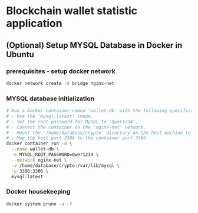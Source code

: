 # Blockchain wallet statistic application

## (Optional) Setup MYSQL Database in Docker in Ubuntu
### prerequisites - setup docker network

```bash
docker network create -d bridge nginx-net
```

### MYSQL database initialization

```bash
# Run a Docker container named 'wallet-db' with the following specifications:
# - Use the 'mysql:latest' image.
# - Set the root password for MySQL to 'Qwer1234'.
# - Connect the container to the 'nginx-net' network.
# - Mount the '/home/database/crypto' directory on the host machine to '/var/lib/mysql' inside the container.
# - Map the host port 3306 to the container port 3306.
docker container run -d \
  --name wallet-db \
  -e MYSQL_ROOT_PASSWORD=Qwer1234 \
  --network nginx-net \
  -v /home/database/crypto:/var/lib/mysql \
  -p 3306:3306 \
  mysql:latest
```

### Docker housekeeping

```bash
docker system prune -a -f
```